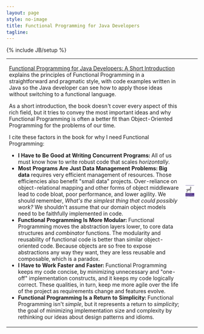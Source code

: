 ```yaml
---
layout: page
style: no-image
title: Functional Programming for Java Developers
tagline:
---
```

{% include JB/setup %}

<table>
<tr>
<td>
<p><a href="http://shop.oreilly.com/product/0636920021667.do">Functional Programming for Java Developers: A Short Introduction</a> explains the principles of <span class="keyword">Functional Programming</span> in a straightforward and pragmatic style, with code examples written in Java so the Java developer can see how to apply those ideas without switching to a functional language.</p>

<p>As a short introduction, the book doesn't cover every aspect of this rich field, but it tries to convey the most important ideas and why <span class="keyword">Functional Programming</span> is often a better fit than <span class="keyword">Object-Oriented Programming</span> for the problems of our time.</p>

<p>I cite these factors in the book for why I need <span class="keyword">Functional Programming</span>:</p>
<ul>
<li><b>I Have to Be Good at Writing Concurrent Programs:</b> All of us must know how to write robust code that scales <em>horizontally</em>.</li>
<li><b>Most Programs Are Just Data Management Problems:</b> <b>Big data</b> requires very efficient management of resources. Those efficiencies also benefit "small data" projects. Over-reliance on object-relational mapping and other forms of object middleware lead to code bloat, poor performance, and lower agility. We should remember, <em>What's the simplest thing that could possibly work?</em> We shouldn't assume that our domain object models need to be faithfully implemented in code.</li>
<li><b>Functional Programming Is More Modular:</b> <span class="keyword">Functional Programming</span> moves the abstraction layers lower, to core data structures and <em>combinator</em> functions. The modularity and reusability of functional code is better than similar object-oriented code. Because objects are so free to expose abstractions any way they want, they are less reusable and composable, which is a paradox.</li>
<li><b>I Have to Work Faster and Faster:</b> <span class="keyword">Functional Programming</span> keeps my code concise, by minimizing unnecessary and "one-off" implementation constructs, and it keeps my code logically correct. These qualities, in turn, keep me more agile over the life of the project as requirements change and features evolve.</li>
<li><b>Functional Programming Is a Return to Simplicity:</b> <span class="keyword">Functional Programming</span> isn't <em>simple</em>, but it represents a return to <em>simplicity</em>; the goal of minimizing implementation size and complexity by rethinking our ideas about design patterns and idioms.</li>
</ul>
</p>
</td>
<td class="prog-scala-cover-cell"><a href="http://shop.oreilly.com/product/0636920021667.do"><img src="/assets/images/FPforJavaDevsCover_256x337.png" alt="Functional Programming for Java Developers: A Short Introduction"/></a></td>
</tr>
</table>
